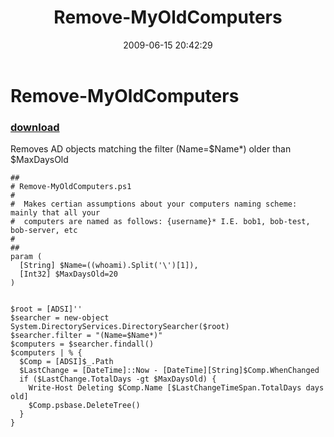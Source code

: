 ﻿---
pid:            1162
poster:         CrazyDave
title:          Remove-MyOldComputers
date:           2009-06-15 20:42:29
format:         posh
parent:         0
parent:         0

---

# Remove-MyOldComputers

### [download](1162.ps1)

Removes AD objects matching the filter (Name=$Name*) older than $MaxDaysOld

```posh
##
# Remove-MyOldComputers.ps1
#
#  Makes certian assumptions about your computers naming scheme: mainly that all your
#  computers are named as follows: {username}* I.E. bob1, bob-test, bob-server, etc
#
##
param (
  [String] $Name=((whoami).Split('\')[1]),
  [Int32] $MaxDaysOld=20
)


$root = [ADSI]''
$searcher = new-object System.DirectoryServices.DirectorySearcher($root)
$searcher.filter = "(Name=$Name*)"
$computers = $searcher.findall()
$computers | % {
  $Comp = [ADSI]$_.Path  
  $LastChange = [DateTime]::Now - [DateTime][String]$Comp.WhenChanged
  if ($LastChange.TotalDays -gt $MaxDaysOld) {
    Write-Host Deleting $Comp.Name [$LastChangeTimeSpan.TotalDays days old]
    $Comp.psbase.DeleteTree()
  }
}
```
